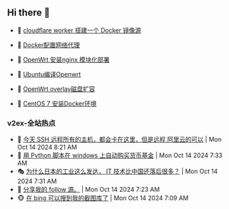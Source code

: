 ## Hi there 👋

<!--
**dkyg666/dkyg666** is a ✨ _special_ ✨ repository because its `README.md` (this file) appears on your GitHub profile.

Here are some ideas to get you started:

- 🔭 I’m currently working on ...
- 🌱 I’m currently learning ...
- 👯 I’m looking to collaborate on ...
- 🤔 I’m looking for help with ...
- 💬 Ask me about ...
- 📫 How to reach me: ...
- 😄 Pronouns: ...
- ⚡ Fun fact: ...
-->

<!-- BLOG-POST-LIST:START -->
- 🦩 [cloudflare worker 搭建一个 Docker 镜像源](http://blog.1996099.xyz/archives/cloudflare-worker-da-jian-yi-ge-docker-jing-xiang-zhan) 

- 🚦 [Docker配置网络代理](http://blog.1996099.xyz/archives/dockerpei-zhi-wang-luo-dai-li) 

- 🫶 [OpenWrt 安装nginx 模块化部署](http://blog.1996099.xyz/archives/openwrt-an-zhuang-nginx-mo-kuai-hua-bu-shu) 

- 🦄 [Ubuntu编译Openwrt](http://blog.1996099.xyz/archives/ubuntuzi-bian-yi-openwrt) 

- 🐻 [OpenWrt overlay磁盘扩容](http://blog.1996099.xyz/archives/openwrt-overlay) 

- 🤖 [CentOS 7 安装Docker环境](http://blog.1996099.xyz/archives/centos-docker) 
<!-- BLOG-POST-LIST:END -->

### v2ex-全站热点
<!-- v2ex:START -->
- 🥸 [今天 SSH 远程所有的主机，都会卡在这里，但是远程 阿里云的可以](https://www.v2ex.com/t/1080157#reply1) | Mon Oct 14 2024 8:21 AM
- 🤗 [用 Python 脚本在 windows 上自动购买货币基金](https://www.v2ex.com/t/1080134#reply4) | Mon Oct 14 2024 7:33 AM
- 🎭 [为什么日本的工业这么发达， IT 技术比中国还落后很多？](https://www.v2ex.com/t/1080133#reply16) | Mon Oct 14 2024 7:31 AM
- 🥷 [分享我的 follow 源。](https://www.v2ex.com/t/1080127#reply9) | Mon Oct 14 2024 7:23 AM
- 🐵 [在 bing 可以搜到我的截图库了](https://www.v2ex.com/t/1080113#reply4) | Mon Oct 14 2024 7:09 AM<!-- v2ex:END -->

